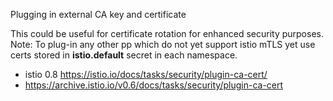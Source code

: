 Plugging in external CA key and certificate

This could be useful for certificate rotation for enhanced security purposes.
Note: To plug-in any other pp which do not yet support istio mTLS yet use certs stored in **istio.default** secret in each namespace.



- istio 0.8 https://istio.io/docs/tasks/security/plugin-ca-cert/
- https://archive.istio.io/v0.6/docs/tasks/security/plugin-ca-cert